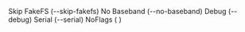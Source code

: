 Skip FakeFS (--skip-fakefs)
No Baseband (--no-baseband)
Debug (--debug)
Serial (--serial)
NoFlags ( )
